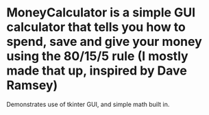 # MoneyCalculator is a simple GUI calculator that tells you how to spend, save and give your money using the 80/15/5 rule (I mostly made that up, inspired by Dave Ramsey)
Demonstrates use of tkinter GUI, and simple math built in.
